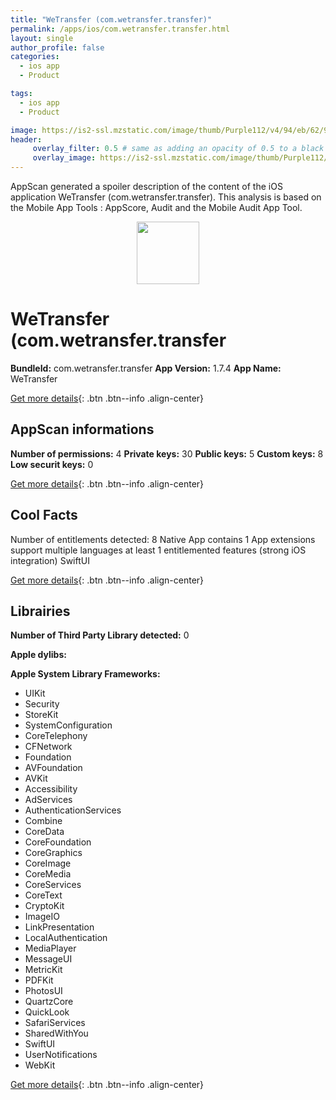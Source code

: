 ```yaml
---
title: "WeTransfer (com.wetransfer.transfer)"
permalink: /apps/ios/com.wetransfer.transfer.html
layout: single
author_profile: false
categories: 
  - ios app 
  - Product 

tags: 
  - ios app 
  - Product 

image: https://is2-ssl.mzstatic.com/image/thumb/Purple112/v4/94/eb/62/94eb62f1-ab4e-0b60-944e-03aa1a243bb9/AppIcon-0-1x_U007emarketing-0-7-0-85-220.png/512x512bb.jpg
header: 
     overlay_filter: 0.5 # same as adding an opacity of 0.5 to a black background
     overlay_image: https://is2-ssl.mzstatic.com/image/thumb/Purple112/v4/94/eb/62/94eb62f1-ab4e-0b60-944e-03aa1a243bb9/AppIcon-0-1x_U007emarketing-0-7-0-85-220.png/512x512bb.jpg
---
```

AppScan generated a spoiler description of the content of the iOS application WeTransfer (com.wetransfer.transfer). This analysis is based on the Mobile App Tools : AppScore, Audit and the Mobile Audit App Tool.

  
  
<div style="text-align: center;"><img src="https://is2-ssl.mzstatic.com/image/thumb/Purple112/v4/94/eb/62/94eb62f1-ab4e-0b60-944e-03aa1a243bb9/AppIcon-0-1x_U007emarketing-0-7-0-85-220.png/512x512bb.jpg" width="100" height="100"></div>  
  
# WeTransfer (com.wetransfer.transfer

**BundleId:** com.wetransfer.transfer
**App Version:** 1.7.4
**App Name:** WeTransfer


[Get more details](/pricing.html){: .btn .btn--info .align-center}  
  
## AppScan informations 

**Number of permissions:** 4
**Private keys:** 30
**Public keys:** 5
**Custom keys:** 8
**Low securit keys:** 0
  
[Get more details](/pricing.html){: .btn .btn--info .align-center}

## Cool Facts

Number of entitlements detected: 8
Native App
contains 1 App extensions
support multiple languages
at least 1 entitlemented features (strong iOS integration)
SwiftUI
  
[Get more details](/pricing.html){: .btn .btn--info .align-center}

## Librairies 
**Number of Third Party Library detected:** 0

**Apple dylibs:**


**Apple System Library Frameworks:**
- UIKit
- Security
- StoreKit
- SystemConfiguration
- CoreTelephony
- CFNetwork
- Foundation
- AVFoundation
- AVKit
- Accessibility
- AdServices
- AuthenticationServices
- Combine
- CoreData
- CoreFoundation
- CoreGraphics
- CoreImage
- CoreMedia
- CoreServices
- CoreText
- CryptoKit
- ImageIO
- LinkPresentation
- LocalAuthentication
- MediaPlayer
- MessageUI
- MetricKit
- PDFKit
- PhotosUI
- QuartzCore
- QuickLook
- SafariServices
- SharedWithYou
- SwiftUI
- UserNotifications
- WebKit


  
[Get more details](/pricing.html){: .btn .btn--info .align-center}

